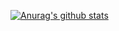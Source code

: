[![Anurag's github stats](https://github-readme-stats.vercel.app/api?username=khaitruong922)](https://github.com/khaitruong922/github-readme-stats)
